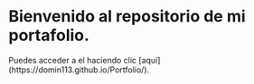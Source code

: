 <h1> Bienvenido al repositorio de mi portafolio.</h1>
Puedes acceder a el haciendo clic [aquí](https://domin113.github.io/Portfolio/).
